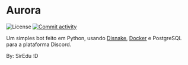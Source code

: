 # Aurora

![License](https://img.shields.io/github/license/SirEduRs/Aurora-discord)
<a href="https://github.com/SirEduRs/Aurora-discord/commits"><img src="https://img.shields.io/github/commit-activity/w/SirEduRs/aurora.svg?style=flat-square" alt="Commit activity" /></a>

Um simples bot feito em Python, usando [Disnake](https://github.com/DisnakeDev/disnake), [Docker](https://www.docker.com/) e PostgreSQL para a plataforma Discord.

By: SirEdu :D

